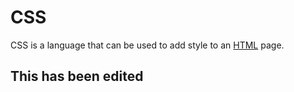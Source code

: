 # CSS

CSS is a language that can be used to add style to an [HTML](/wiki/HTML) page.

## This has been edited